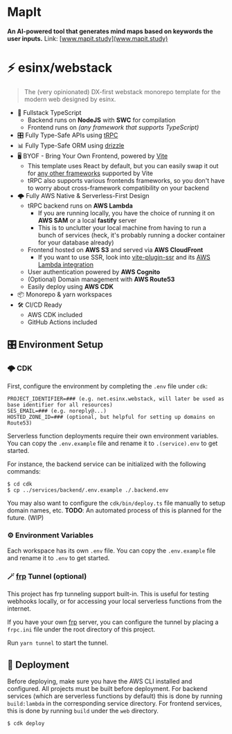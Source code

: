 # MapIt

**An AI-powered tool that generates mind maps based on keywords the user inputs.**
Link: [www.mapit.study](www.mapit.study)


# ⚡️ esinx/webstack

> The (very opinionated) DX-first webstack monorepo template for the modern web designed by esinx.

- 🔌 Fullstack TypeScript
  - Backend runs on **NodeJS** with **SWC** for compilation
  - Frontend runs on _(any framework that supports TypeScript)_
- 🎛️ Fully Type-Safe APIs using [tRPC](https://trpc.io)
- 📊 Fully Type-Safe ORM using [drizzle](https://orm.drizzle.team/)
- 🖥️ BYOF - Bring Your Own Frontend, powered by [Vite](https://vitejs.dev)
  - This template uses React by default, but you can easily swap it out for [any other frameworks](https://vitejs.dev/guide/#trying-vite-online) supported by Vite
  - tRPC also supports various frontends frameworks, so you don't have to worry about cross-framework compatibility on your backend
- 🌩️ Fully AWS Native & Serverless-First Design
  - tRPC backend runs on **AWS Lambda**
    - If you are running locally, you have the choice of running it on **AWS SAM** or a local **fastify** server
    - This is to unclutter your local machine from having to run a bunch of services (heck, it's probably running a docker container for your database already)
  - Frontend hosted on **AWS S3** and served via **AWS CloudFront**
    - If you want to use SSR, look into [vite-plugin-ssr](https://vite-plugin-ssr.com/) and its [AWS Lambda integration](https://vite-plugin-ssr.com/aws-lambda.html)
  - User authentication powered by **AWS Cognito**
  - (Optional) Domain management with **AWS Route53**
  - Easily deploy using **AWS CDK**
- 📦 Monorepo & yarn workspaces
- 🛠️ CI/CD Ready
  - AWS CDK included
  - GitHub Actions included

## 🎛️ Environment Setup

### 🌩️ CDK

First, configure the environment by completing the `.env` file under `cdk`:
```
PROJECT_IDENTIFIER=### (e.g. net.esinx.webstack, will later be used as base identifier for all resources)
SES_EMAIL=### (e.g. noreply@...)
HOSTED_ZONE_ID=### (optional, but helpful for setting up domains on Route53)
```

Serverless function deployments require their own environment variables. You can copy the `.env.example` file and rename it to `.(service).env` to get started.

For instance, the backend service can be initialized with the following commands:
```shell
$ cd cdk
$ cp ../services/backend/.env.example ./.backend.env
```

You may also want to configure the `cdk/bin/deploy.ts` file manually to setup domain names, etc.
**TODO**: An automated process of this is planned for the future. (WIP)

### ⚙️ Environment Variables

Each workspace has its own `.env` file. You can copy the `.env.example` file and rename it to `.env` to get started.

### 🪄 [frp](https://github.com/fatedier/frp) Tunnel (optional)

This project has frp tunneling support built-in. This is useful for testing webhooks locally, or for accessing your local serverless functions from the internet.

If you have your own [frp](https://github.com/fatedier/frp) server, you can configure the tunnel by placing a `frpc.ini` file under the root directory of this project.

Run `yarn tunnel` to start the tunnel.

## 🚚 Deployment

Before deploying, make sure you have the AWS CLI installed and configured.
All projects must be built before deployment. For backend services (which are serverless functions by default) this is done by running `build:lambda` in the corresponding service directory. For frontend services, this is done by running `build` under the `web` directory.

```shell
$ cdk deploy
```
